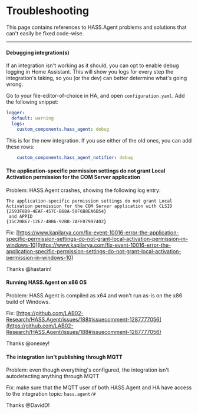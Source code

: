 # Troubleshooting

This page contains references to HASS.Agent problems and solutions that can't easily be fixed code-wise.

---

#### Debugging integration(s)

If an integration isn't working as it should, you can opt to enable debug logging in Home Assistant. This will show you logs for every step the integration's taking, so you (or the dev) can better determine what's going wrong.

Go to your file-editor-of-choice in HA, and open `configuration.yaml`. Add the following snippet:

```yaml
logger:
  default: warning
  logs:
    custom_components.hass_agent: debug
```

This is for the new integration. If you use either of the old ones, you can add these rows:

```yaml
    custom_components.hass_agent_notifier: debug
```


#### The application-specific permission settings do not grant Local Activation permission for the COM Server application

Problem: HASS.Agent crashes, showing the following log entry:

```
The application-specific permission settings do not grant Local Activation permission for the COM Server application with CLSID 
{2593F8B9-4EAF-457C-B68A-50F6B8EA6B54}
 and APPID 
{15C20B67-12E7-4BB6-92BB-7AFF07997402}
```

Fix: [https://www.kapilarya.com/fix-event-10016-error-the-application-specific-permission-settings-do-not-grant-local-activation-permission-in-windows-10](https://www.kapilarya.com/fix-event-10016-error-the-application-specific-permission-settings-do-not-grant-local-activation-permission-in-windows-10)

Thanks @hastarin!


#### Running HASS.Agent on x86 OS

Problem: HASS.Agent is compiled as x64 and won't run as-is on the x86 build of Windows.

Fix: [https://github.com/LAB02-Research/HASS.Agent/issues/188#issuecomment-1287777056](https://github.com/LAB02-Research/HASS.Agent/issues/188#issuecomment-1287777056)

Thanks @onexey!


#### The integration isn't publishing through MQTT

Problem: even though everything's configured, the integration isn't autodetecting anything through MQTT

Fix: make sure that the MQTT user of both HASS.Agent and HA have access to the integration topic: `hass.agent/#`

Thanks @DavidD!
